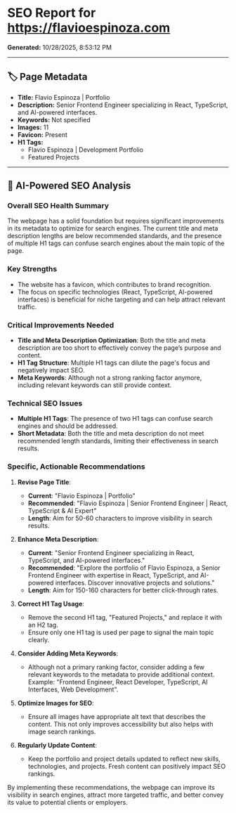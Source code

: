 # SEO Report for https://flavioespinoza.com

**Generated:** 10/28/2025, 8:53:12 PM

---

## 🏷 Page Metadata

- **Title:** Flavio Espinoza | Portfolio
- **Description:** Senior Frontend Engineer specializing in React, TypeScript, and AI-powered interfaces.
- **Keywords:** Not specified
- **Images:** 11
- **Favicon:** Present
- **H1 Tags:**  
  - Flavio Espinoza | Development Portfolio
  - Featured Projects

---

## 🤖 AI-Powered SEO Analysis

### Overall SEO Health Summary
The webpage has a solid foundation but requires significant improvements in its metadata to optimize for search engines. The current title and meta description lengths are below recommended standards, and the presence of multiple H1 tags can confuse search engines about the main topic of the page.

### Key Strengths
- The website has a favicon, which contributes to brand recognition.
- The focus on specific technologies (React, TypeScript, AI-powered interfaces) is beneficial for niche targeting and can help attract relevant traffic.

### Critical Improvements Needed
- **Title and Meta Description Optimization**: Both the title and meta description are too short to effectively convey the page’s purpose and content.
- **H1 Tag Structure**: Multiple H1 tags can dilute the page's focus and negatively impact SEO.
- **Meta Keywords**: Although not a strong ranking factor anymore, including relevant keywords can still provide context.

### Technical SEO Issues
- **Multiple H1 Tags**: The presence of two H1 tags can confuse search engines and should be addressed.
- **Short Metadata**: Both the title and meta description do not meet recommended length standards, limiting their effectiveness in search results.

### Specific, Actionable Recommendations
1. **Revise Page Title**:
   - **Current**: "Flavio Espinoza | Portfolio" 
   - **Recommended**: "Flavio Espinoza | Senior Frontend Engineer | React, TypeScript & AI Expert"
   - **Length**: Aim for 50-60 characters to improve visibility in search results.

2. **Enhance Meta Description**:
   - **Current**: "Senior Frontend Engineer specializing in React, TypeScript, and AI-powered interfaces."
   - **Recommended**: "Explore the portfolio of Flavio Espinoza, a Senior Frontend Engineer with expertise in React, TypeScript, and AI-powered interfaces. Discover innovative projects and solutions."
   - **Length**: Aim for 150-160 characters for better click-through rates.

3. **Correct H1 Tag Usage**:
   - Remove the second H1 tag, "Featured Projects," and replace it with an H2 tag. 
   - Ensure only one H1 tag is used per page to signal the main topic clearly.

4. **Consider Adding Meta Keywords**:
   - Although not a primary ranking factor, consider adding a few relevant keywords to the metadata to provide additional context. Example: "Frontend Engineer, React Developer, TypeScript, AI Interfaces, Web Development".

5. **Optimize Images for SEO**:
   - Ensure all images have appropriate alt text that describes the content. This not only improves accessibility but also helps with image search rankings.

6. **Regularly Update Content**:
   - Keep the portfolio and project details updated to reflect new skills, technologies, and projects. Fresh content can positively impact SEO rankings.

By implementing these recommendations, the webpage can improve its visibility in search engines, attract more targeted traffic, and better convey its value to potential clients or employers.
